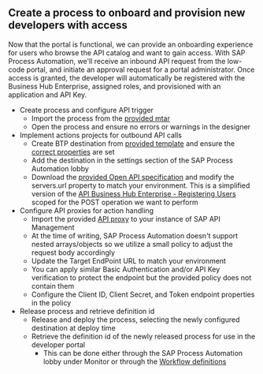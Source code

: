 ## Create a process to onboard and provision new developers with access
Now that the portal is functional, we can provide an onboarding experience for users who browse the API catalog and want to gain access. With SAP Process Automation, we'll receive an inbound API request from the low-code portal, and initiate an approval request for a portal administrator. Once access is granted, the developer will automatically be registered with the Business Hub Enterprise, assigned roles, and provisioned with an application and API Key. 

* Create process and configure API trigger
  * Import the process from the [provided mtar](https://github.com/SAP-samples/btp-create-api-integrations/blob/low-code-dev-portal/Developer_Onboarding.mtar)
  * Open the process and ensure no errors or warnings in the designer
* Implement actions projects for outbound API calls
  * Create BTP destination from [provided template](https://github.com/SAP-samples/btp-create-api-integrations/blob/low-code-dev-portal/LCDevPortal_Reg.destination.txt) and ensure the [correct properties](https://help.sap.com/docs/PROCESS_AUTOMATION/a331c4ef0a9d48a89c779fd449c022e7/0fb074dff1644f2abb047175a9dfd0c1.html?q=destination&locale=en-US) are set
  * Add the destination in the settings section of the SAP Process Automation lobby
  * Download the [provided Open API specification](https://github.com/SAP-samples/btp-create-api-integrations/blob/low-code-dev-portal/Mission_DevPortal_RegisteringUsers_CF.json) and modify the servers.url property to match your environment. This is a simplified version of the [API Business Hub Enterprise - Registering Users](https://api.sap.com/api/DevPortal_RegisteringUsers_CF/overview) scoped for the POST operation we want to perform
* Configure API proxies for action handling
  * Import the provided [API proxy](https://github.com/SAP-samples/btp-create-api-integrations/blob/low-code-dev-portal/Workflow_Instance_API.zip) to your instance of SAP API Management
  * At the time of writing, SAP Process Automation doesn't support nested arrays/objects so we utilize a small policy to adjust the request body accordingly
  * Update the Target EndPoint URL to match your environment
  * You can apply similar Basic Authentication and/or API Key verification to protect the endpoint but the provided policy does not contain them
  * Configure the Client ID, Client Secret, and Token endpoint properties in the policy  
* Release process and retrieve definition id
  * Release and deploy the process, selecting the newly configured destination at deploy time
  * Retrieve the definition id of the newly released process for use in the developer portal
    * This can be done either through the SAP Process Automation lobby under Monitor or through the [Workflow definitions](https://api.sap.com/api/SAP_CP_Workflow_CF/resource)